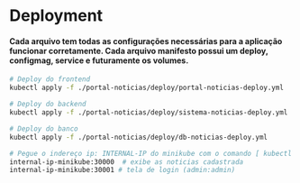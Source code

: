 # Deployment

#### Cada arquivo tem todas as configurações necessárias para a aplicação funcionar corretamente. Cada arquivo manifesto possui um deploy, configmag, service e futuramente os volumes.


```bash
# Deploy do frontend
kubectl apply -f ./portal-noticias/deploy/portal-noticias-deploy.yml

# Deploy do backend
kubectl apply -f ./portal-noticias/deploy/sistema-noticias-deploy.yml

# Deploy do banco
kubectl apply -f ./portal-noticias/deploy/db-noticias-deploy.yml

# Pegue o indereço ip: INTERNAL-IP do minikube com o comando [ kubectl get nodes -o wide ] e cole no navegador
internal-ip-minikube:30000  # exibe as noticias cadastrada 
internal-ip-minikube:30001 # tela de login (admin:admin)
```